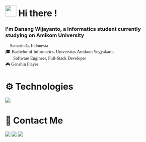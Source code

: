 # <img src="https://media.giphy.com/media/hvRJCLFzcasrR4ia7z/giphy.gif" width="35"> Hi there ! 

### I'm Danang Wijayanto, a Informatics student currently studying on Amikom University

<p style='font-family:Comic Sans MS'>
🌁 Samarinda, Indonesia <br>
🎓 Bachelor of Informatics, Universitas Amikom Yogyakarta<br>
👨‍💻 Software Engineer, Full-Stack Developer<br>
🎮 Genshin Player
</p>


# :gear: Technologies
<p>
<img src="https://img.shields.io/badge/HTML5-E34F26?style=for-the-badge&logo=html5&logoColor=white">

</p>

# 💬 Contact Me
[<img src="https://img.shields.io/badge/LinkedIn-0077B5?style=for-the-badge&logo=linkedin&logoColor=white">](https://www.linkedin.com/in/danang-wijayanto/)
[<img src="https://img.shields.io/badge/Instagram-E4405F?style=for-the-badge&logo=instagram&logoColor=white">](https://www.instagram.com/danang_953)
[<img src="https://img.shields.io/badge/Gmail-D14836?style=for-the-badge&logo=gmail&logoColor=white">](mailto:danangwijayanto507@gmail.com)

